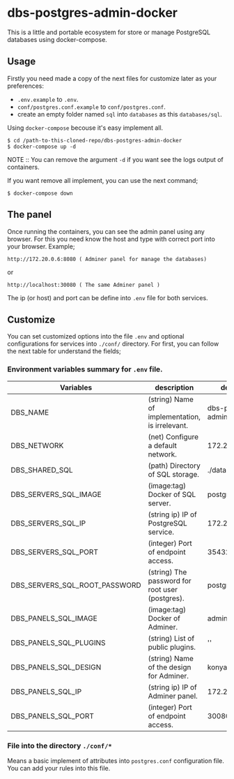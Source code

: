 # dbs-postgres-admin-docker

This is a little and portable ecosystem for store or manage PostgreSQL databases using docker-compose.


## Usage

Firstly you need made a copy of the next files for customize later as your preferences:

- `.env.example` to `.env`.
- `conf/postgres.conf.example` to `conf/postgres.conf`.
- create an empty folder named `sql` into `databases` as this `databases/sql`.

Using `docker-compose` becouse it's easy implement all.

```
$ cd /path-to-this-cloned-repo/dbs-postgres-admin-docker
$ docker-compose up -d
```

NOTE :: You can remove the argument `-d` if you want see the logs output of containers.

If you want remove all implement, you can use the next command;

```
$ docker-compose down
```

## The panel

Once running the containers, you can see the admin panel using any browser. For this you need know the host and type with correct port into your browser. Example;

```
http://172.20.0.6:8080 ( Adminer panel for manage the databases)

```

or

```
http://localhost:30080 ( The same Adminer panel )
```

The ip (or host) and port can be define into `.env` file for both services.


## Customize

You can set customized options into the file `.env` and optional configurations for services into `./conf/` directory. For first, you can follow the next table for understand the fields;


### Environment variables summary for `.env` file.

| Variables | description | default |
| ------------- | ------------- | ------------- |
| DBS_NAME | (string) Name of implementation, is irrelevant. | dbs-postgres-admin |
| DBS_NETWORK | (net) Configure a default network. | 172.20.0.0/24 |
| DBS_SHARED_SQL | (path) Directory of SQL storage. | ./databases/sql |
| DBS_SERVERS_SQL_IMAGE | (image:tag) Docker of SQL server. | postgres:latest |
| DBS_SERVERS_SQL_IP | (string ip) IP of PostgreSQL service. | 172.20.0.5 |
| DBS_SERVERS_SQL_PORT | (integer) Port of endpoint access. | 35432 |
| DBS_SERVERS_SQL_ROOT_PASSWORD | (string) The password for root user (postgres). | postgres |
| DBS_PANELS_SQL_IMAGE | (image:tag) Docker of Adminer. | adminer:latest |
| DBS_PANELS_SQL_PLUGINS | (string) List of public plugins. | '' |
| DBS_PANELS_SQL_DESIGN | (string) Name of the design for Adminer. | konya |
| DBS_PANELS_SQL_IP | (string ip) IP of Adminer panel. | 172.20.0.6 |
| DBS_PANELS_SQL_PORT | (integer) Port of endpoint access. | 30080 |


### File into the directory `./conf/*`

Means a basic implement of attributes into `postgres.conf` configuration file. You can add your rules into this file.
